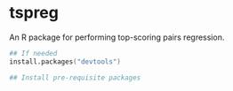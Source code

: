 tspreg
======

An R package for performing top-scoring pairs regression.

```S
## If needed
install.packages("devtools")

## Install pre-requisite packages


```
